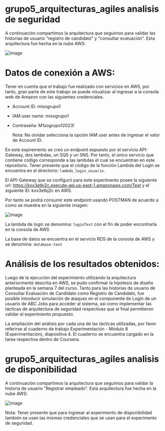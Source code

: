 # grupo5_arquitecturas_agiles analisis de seguridad

A continuación compartimos la arquitectura que seguimos para validar las historias de usuario "registro de candidato" y "consultar evaluación". Esta arquitectura fue hecha en la nube AWS:

![image](https://github.com/dhenaotoro/grupo5_arquitecturas_agiles/assets/78186561/1373611b-7767-49a0-8436-9fe7b840a0ce)

# Datos de conexión a AWS:

Tener en cuenta que el trabajo fue realizado con servicios en AWS, por tanto, gran parte de este trabajo se puede visualizar al ingresar a la consola web de Amazon con las siguientes credenciales.

 - Account ID: misogrupo1
 - IAM user name: misogrupo1
 - Contraseña: M1sogrupo12023!

   Nota: No olvidar selecciona la opción IAM user antes de ingresar el valor de Account ID.

En este expiremento se creó un endpoint expuesto por el servicio API-Gateway, dos lambdas, un SQS y un SNS. Por tanto, el único servicio que contiene código corresponde a las lambdas el cual se encuentran en este repositorio.
Tener presente que el código de la función Lambda del Login se encuentra en el directorio: `lambda_login_usuario`.

El API-Gateway que se configuró para este experimento posee la siguiente url: https://kxx3etkj2c.execute-api.us-east-1.amazonaws.com/Test y el siguiente ID: kxx3etkj2c en AWS.

Por tanto se podrá consumir este endpoint usando POSTMAN de acuerdo a como se muestra en la siguiente imagen:

![image](https://github.com/dhenaotoro/grupo5_arquitecturas_agiles/assets/78186561/95957497-673c-4991-8e93-0dd04adbbc75)

La lambda de login se denomina: `loginTest` con el fin de poder encontrarla en la consola de AWS

La base de datos se encuentra en el servicio RDS de la consola de AWS y se denomina: `database-test`

# Análisis de los resultados obtenidos:

Luego de la ejecución del experimiento utilizando la arquitectura anteriormente descrita en AWS, se pudo confirmar la hipótesis de diseño planteada en la semana 7 del curso. Tanto para las historias de usuario de Consultar Evaluación de Candidato como Registro de Candidato, fue posible introducir simulación de ataques en el componente de Login de un usuario de ABC Jobs para acceder al sistema, así como implementar las tácticas de arquitectura de seguridad respectivas que al final permitieron validar el experimiento propuesto.

La ampliación del análisis por cada una de las tácticas utilizadas, por favor referirse al cuaderno de trabajo Experimentación - Módulo 8 (Experimentación), diapositiva 4. El cuaderno se encuentra cargado en la tarea respectiva dentro de Coursera.

# grupo5_arquitecturas_agiles analisis de disponibilidad

A continuación compartimos la arquitectura que seguimos para validar la historia de usuario "Registrar empleado". Esta arquitectura fue hecha en la nube AWS:

![image](https://github.com/dhenaotoro/grupo5_arquitecturas_agiles/assets/78186561/90da59a1-f645-4906-8461-d456a1bdcf81)

 Nota: Tener presente que para ingresar al experimento de disponibilidad también se usan las mismas credenciales que se usan para el experimento de seguridad.
 


